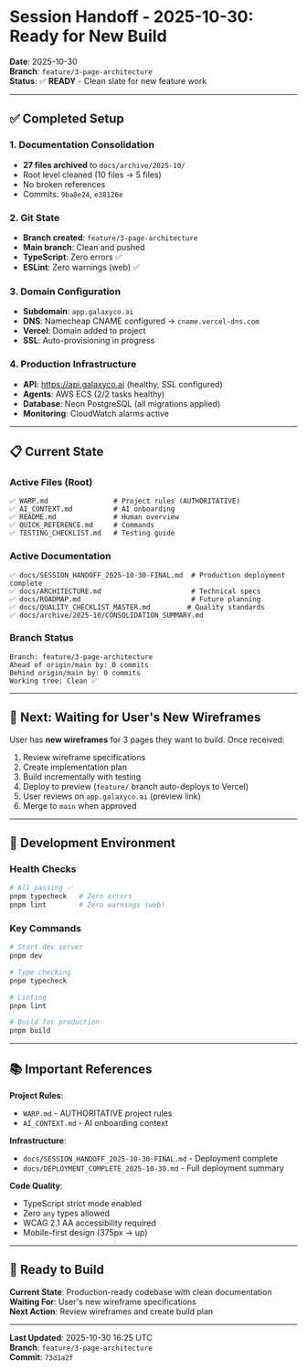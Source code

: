 # Session Handoff - 2025-10-30: Ready for New Build

**Date**: 2025-10-30  
**Branch**: `feature/3-page-architecture`  
**Status**: ✅ **READY** - Clean slate for new feature work

---

## ✅ Completed Setup

### 1. Documentation Consolidation
- **27 files archived** to `docs/archive/2025-10/`
- Root level cleaned (10 files → 5 files)
- No broken references
- Commits: `9ba8e24`, `e38126e`

### 2. Git State
- **Branch created**: `feature/3-page-architecture`
- **Main branch**: Clean and pushed
- **TypeScript**: Zero errors ✅
- **ESLint**: Zero warnings (web) ✅

### 3. Domain Configuration
- **Subdomain**: `app.galaxyco.ai`
- **DNS**: Namecheap CNAME configured → `cname.vercel-dns.com`
- **Vercel**: Domain added to project
- **SSL**: Auto-provisioning in progress

### 4. Production Infrastructure
- **API**: https://api.galaxyco.ai (healthy, SSL configured)
- **Agents**: AWS ECS (2/2 tasks healthy)
- **Database**: Neon PostgreSQL (all migrations applied)
- **Monitoring**: CloudWatch alarms active

---

## 📋 Current State

### Active Files (Root)
```
✅ WARP.md                # Project rules (AUTHORITATIVE)
✅ AI_CONTEXT.md          # AI onboarding
✅ README.md              # Human overview
✅ QUICK_REFERENCE.md     # Commands
✅ TESTING_CHECKLIST.md   # Testing guide
```

### Active Documentation
```
✅ docs/SESSION_HANDOFF_2025-10-30-FINAL.md  # Production deployment complete
✅ docs/ARCHITECTURE.md                      # Technical specs
✅ docs/ROADMAP.md                           # Future planning
✅ docs/QUALITY_CHECKLIST_MASTER.md         # Quality standards
✅ docs/archive/2025-10/CONSOLIDATION_SUMMARY.md
```

### Branch Status
```
Branch: feature/3-page-architecture
Ahead of origin/main by: 0 commits
Behind origin/main by: 0 commits
Working tree: Clean ✅
```

---

## 🎯 Next: Waiting for User's New Wireframes

User has **new wireframes** for 3 pages they want to build. Once received:

1. Review wireframe specifications
2. Create implementation plan
3. Build incrementally with testing
4. Deploy to preview (`feature/` branch auto-deploys to Vercel)
5. User reviews on `app.galaxyco.ai` (preview link)
6. Merge to `main` when approved

---

## 🔧 Development Environment

### Health Checks
```bash
# All passing ✅
pnpm typecheck   # Zero errors
pnpm lint        # Zero warnings (web)
```

### Key Commands
```bash
# Start dev server
pnpm dev

# Type checking
pnpm typecheck

# Linting
pnpm lint

# Build for production
pnpm build
```

---

## 📚 Important References

**Project Rules**:
- `WARP.md` - AUTHORITATIVE project rules
- `AI_CONTEXT.md` - AI onboarding context

**Infrastructure**:
- `docs/SESSION_HANDOFF_2025-10-30-FINAL.md` - Deployment complete
- `docs/DEPLOYMENT_COMPLETE_2025-10-30.md` - Full deployment summary

**Code Quality**:
- TypeScript strict mode enabled
- Zero `any` types allowed
- WCAG 2.1 AA accessibility required
- Mobile-first design (375px → up)

---

## 🚀 Ready to Build

**Current State**: Production-ready codebase with clean documentation  
**Waiting For**: User's new wireframe specifications  
**Next Action**: Review wireframes and create build plan

---

**Last Updated**: 2025-10-30 16:25 UTC  
**Branch**: `feature/3-page-architecture`  
**Commit**: `73d1a2f`
